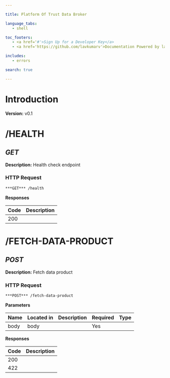 ```yaml
--- 

title: Platform Of Trust Data Broker 

language_tabs: 
   - shell 

toc_footers: 
   - <a href='#'>Sign Up for a Developer Key</a> 
   - <a href='https://github.com/lavkumarv'>Documentation Powered by lav</a> 

includes: 
   - errors 

search: true 

--- 
```


# Introduction 

**Version:** v0.1 

# /HEALTH
## ***GET*** 

**Description:** Health check endpoint

### HTTP Request 
`***GET*** /health` 

**Responses**

| Code | Description |
| ---- | ----------- |
| 200 |  |

# /FETCH-DATA-PRODUCT
## ***POST*** 

**Description:** Fetch data product

### HTTP Request 
`***POST*** /fetch-data-product` 

**Parameters**

| Name | Located in | Description | Required | Type |
| ---- | ---------- | ----------- | -------- | ---- |
| body | body |  | Yes |  |

**Responses**

| Code | Description |
| ---- | ----------- |
| 200 |  |
| 422 |  |

<!-- Converted with the swagger-to-slate https://github.com/lavkumarv/swagger-to-slate -->
